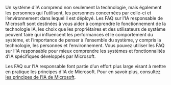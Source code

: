 Un système d’IA comprend non seulement la technologie, mais également les personnes qui l’utilisent, les personnes concernées par celle-ci et l’environnement dans lequel il est déployé. Les FAQ sur l’IA responsable de Microsoft sont destinées à vous aider à comprendre le fonctionnement de la technologie IA, les choix que les propriétaires et des utilisateurs de système peuvent faire qui influencent les performances et le comportement du système, et l’importance de penser à l’ensemble du système, y compris la technologie, les personnes et l’environnement. Vous pouvez utiliser les FAQ sur l’IA responsable pour mieux comprendre les systèmes et fonctionnalités d’IA spécifiques développés par Microsoft.

Les FAQ sur l’IA responsable font partie d’un effort plus large visant à mettre en pratique les principes d’IA de Microsoft. Pour en savoir plus, consultez [les principes de l’IA de Microsoft](https://www.microsoft.com/ai/responsible-ai).
